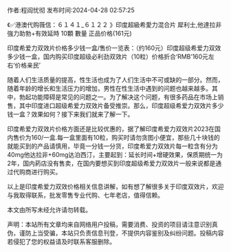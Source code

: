 <p>作者:程阎忧彻 发布时间:2024-04-28 02:57:25</p>
<p>《✅港澳代购薇信：６１４１_６１２２ 》印度超級希愛力混合片 犀利士,他達拉非 強力助勃+有效延時 10顆 數量 正品价格(161元) </p>
									<p>印度希爱力双效片价格多少钱一盒/售价一览表：（约160元）印度超级希爱力双效多少钱一盒，国内购买印度超级必利劲双效片（10粒）价格折合‘RMB’160元左右‘价格亲民’</p><p>随着人们生活质量的提高，性生活也成为了人们生活中不可或缺的一部分。然而，随着年龄的增长和生活压力的增加，男性在性生活中遇到的问题也越来越多。其中，勃起功能障碍是常见的问题之一。为了解决这个问题，有很多药品在市场上销售，其中印度进口超级希爱力双效片备受推崇。那么，印度超级希爱力双效片多少钱一盒？效果如何？接下来我们就来了解一下。</p><p></p><p>印度希爱力双效片价格方面还是比较优惠的，据了解印度希爱力双效片2023在国内售价为160/一盒.每一盒里面有10粒，购买时请勿贪图小便宜，那些几十块钱的就能买到的产品请慎用，毕竟一分钱一分货，印度希爱力双效片每一粒含有分为40mg他达拉非+60mg达泊西汀，主要起到：延长时间+增硬效果，保质期统一为2年，国内葯店没有售卖，在国内要想买到印度超级希爱力双效片一般来说都是通过代购商进行购买。</p><p>以上是印度希爱力双效价格相关信息讲解，如有想了解很多关于印度双效片，欢迎与我取得联系，批发零售专业代购、七年老店，值得信赖。</p><p>本文由所写未经允许请勿转载。</p>				声明：本站所有文章均来自网络用户投稿，需要消费、投资的项目请注意识别真伪，谨防上当受骗，本站只负责信息刊登，不提供内容鉴别及纠纷问题。投稿内容若侵犯了您的权益请及时联系客服删除。				
